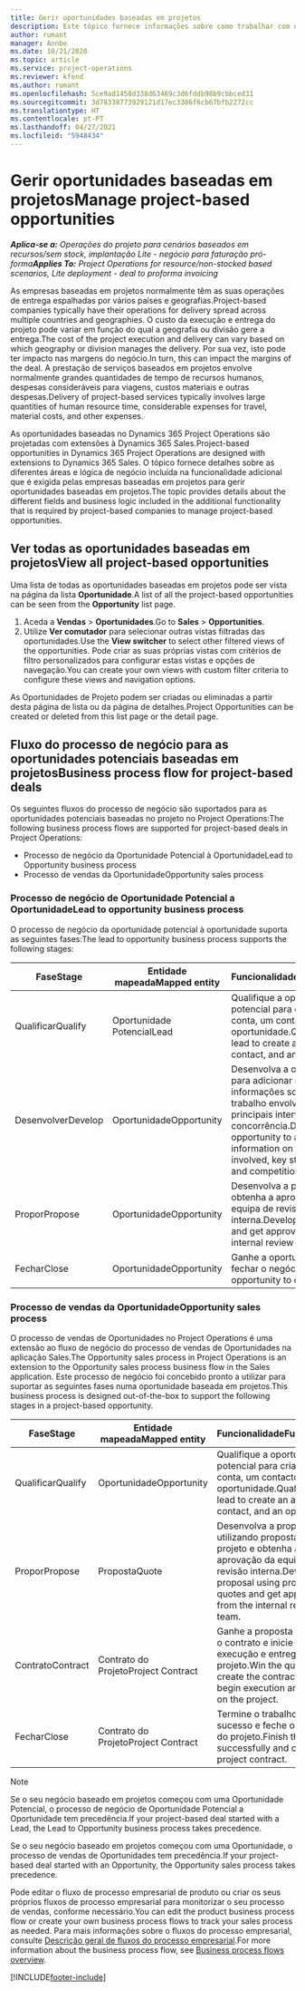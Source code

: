 ```yaml
---
title: Gerir oportunidades baseadas em projetos
description: Este tópico fornece informações sobre como trabalhar com oportunidades relacionadas com projetos.
author: rumant
manager: Annbe
ms.date: 10/21/2020
ms.topic: article
ms.service: project-operations
ms.reviewer: kfend
ms.author: rumant
ms.openlocfilehash: 5ce9ad1458d338d63469c3d6fddb98b9cbbced31
ms.sourcegitcommit: 3d78338773929121d17ec3386f6cb67bfb2272cc
ms.translationtype: HT
ms.contentlocale: pt-PT
ms.lasthandoff: 04/27/2021
ms.locfileid: "5948434"
---
```

# <a name="manage-project-based-opportunities"></a><span data-ttu-id="0e65e-103">Gerir oportunidades baseadas em projetos</span><span class="sxs-lookup"><span data-stu-id="0e65e-103">Manage project-based opportunities</span></span>

<span data-ttu-id="0e65e-104">_**Aplica-se a:** Operações do projeto para cenários baseados em recursos/sem stock, implantação Lite - negócio para faturação pró-forma_</span><span class="sxs-lookup"><span data-stu-id="0e65e-104">_**Applies To:** Project Operations for resource/non-stocked based scenarios, Lite deployment - deal to proforma invoicing_</span></span>

<span data-ttu-id="0e65e-105">As empresas baseadas em projetos normalmente têm as suas operações de entrega espalhadas por vários países e geografias.</span><span class="sxs-lookup"><span data-stu-id="0e65e-105">Project-based companies typically have their operations for delivery spread across multiple countries and geographies.</span></span> <span data-ttu-id="0e65e-106">O custo da execução e entrega do projeto pode variar em função do qual a geografia ou divisão gere a entrega.</span><span class="sxs-lookup"><span data-stu-id="0e65e-106">The cost of the project execution and delivery can vary  based on which geography or division manages the delivery.</span></span> <span data-ttu-id="0e65e-107">Por sua vez, isto pode ter impacto nas margens do negócio.</span><span class="sxs-lookup"><span data-stu-id="0e65e-107">In turn, this can impact the margins of the deal.</span></span> <span data-ttu-id="0e65e-108">A prestação de serviços baseados em projetos envolve normalmente grandes quantidades de tempo de recursos humanos, despesas consideráveis para viagens, custos materiais e outras despesas.</span><span class="sxs-lookup"><span data-stu-id="0e65e-108">Delivery of project-based services typically involves large quantities of human resource time, considerable expenses for travel, material costs, and other expenses.</span></span>

<span data-ttu-id="0e65e-109">As oportunidades baseadas no Dynamics 365 Project Operations são projetadas com extensões à Dynamics 365 Sales.</span><span class="sxs-lookup"><span data-stu-id="0e65e-109">Project-based opportunities in Dynamics 365 Project Operations are designed with extensions to Dynamics 365 Sales.</span></span> <span data-ttu-id="0e65e-110">O tópico fornece detalhes sobre as diferentes áreas e lógica de negócio incluída na funcionalidade adicional que é exigida pelas empresas baseadas em projetos para gerir oportunidades baseadas em projetos.</span><span class="sxs-lookup"><span data-stu-id="0e65e-110">The topic provides details about the different fields and business logic included in the additional functionality that is required by project-based companies to manage project-based opportunities.</span></span>

## <a name="view-all-project-based-opportunities"></a><span data-ttu-id="0e65e-111">Ver todas as oportunidades baseadas em projetos</span><span class="sxs-lookup"><span data-stu-id="0e65e-111">View all project-based opportunities</span></span>

<span data-ttu-id="0e65e-112">Uma lista de todas as oportunidades baseadas em projetos pode ser vista na página da lista **Oportunidade**.</span><span class="sxs-lookup"><span data-stu-id="0e65e-112">A list of all the project-based opportunities can be seen from the **Opportunity** list page.</span></span> 

1. <span data-ttu-id="0e65e-113">Aceda a **Vendas** > **Oportunidades**.</span><span class="sxs-lookup"><span data-stu-id="0e65e-113">Go to **Sales** > **Opportunities**.</span></span>
2. <span data-ttu-id="0e65e-114">Utilize **Ver comutador** para selecionar outras vistas filtradas das oportunidades.</span><span class="sxs-lookup"><span data-stu-id="0e65e-114">Use the **View switcher** to select other filtered views of the opportunities.</span></span> <span data-ttu-id="0e65e-115">Pode criar as suas próprias vistas com critérios de filtro personalizados para configurar estas vistas e opções de navegação.</span><span class="sxs-lookup"><span data-stu-id="0e65e-115">You can create your own views with custom filter criteria to configure these views and navigation options.</span></span>

<span data-ttu-id="0e65e-116">As Oportunidades de Projeto podem ser criadas ou eliminadas a partir desta página de lista ou da página de detalhes.</span><span class="sxs-lookup"><span data-stu-id="0e65e-116">Project Opportunities can be created or deleted from this list page or the detail page.</span></span>

## <a name="business-process-flow-for-project-based-deals"></a><span data-ttu-id="0e65e-117">Fluxo do processo de negócio para as oportunidades potenciais baseadas em projetos</span><span class="sxs-lookup"><span data-stu-id="0e65e-117">Business process flow for project-based deals</span></span>

<span data-ttu-id="0e65e-118">Os seguintes fluxos do processo de negócio são suportados para as oportunidades potenciais baseadas no projeto no Project Operations:</span><span class="sxs-lookup"><span data-stu-id="0e65e-118">The following business process flows are supported for project-based deals in Project Operations:</span></span>

- <span data-ttu-id="0e65e-119">Processo de negócio da Oportunidade Potencial à Oportunidade</span><span class="sxs-lookup"><span data-stu-id="0e65e-119">Lead to Opportunity business process</span></span>
- <span data-ttu-id="0e65e-120">Processo de vendas da Oportunidade</span><span class="sxs-lookup"><span data-stu-id="0e65e-120">Opportunity sales process</span></span>

### <a name="lead-to-opportunity-business-process"></a><span data-ttu-id="0e65e-121">Processo de negócio de Oportunidade Potencial a Oportunidade</span><span class="sxs-lookup"><span data-stu-id="0e65e-121">Lead to opportunity business process</span></span> 
<span data-ttu-id="0e65e-122">O processo de negócio da oportunidade potencial à oportunidade suporta as seguintes fases:</span><span class="sxs-lookup"><span data-stu-id="0e65e-122">The lead to opportunity business process supports the following stages:</span></span>

| <span data-ttu-id="0e65e-123">Fase</span><span class="sxs-lookup"><span data-stu-id="0e65e-123">Stage</span></span> | <span data-ttu-id="0e65e-124">Entidade mapeada</span><span class="sxs-lookup"><span data-stu-id="0e65e-124">Mapped entity</span></span> | <span data-ttu-id="0e65e-125">Funcionalidade</span><span class="sxs-lookup"><span data-stu-id="0e65e-125">Functionality</span></span> |
| --- | --- | --- |
| <span data-ttu-id="0e65e-126">Qualificar</span><span class="sxs-lookup"><span data-stu-id="0e65e-126">Qualify</span></span> | <span data-ttu-id="0e65e-127">Oportunidade Potencial</span><span class="sxs-lookup"><span data-stu-id="0e65e-127">Lead</span></span> | <span data-ttu-id="0e65e-128">Qualifique a oportunidade potencial para criar uma conta, um contacto e uma oportunidade.</span><span class="sxs-lookup"><span data-stu-id="0e65e-128">Qualify the lead to create an account, contact, and an opportunity.</span></span> |
| <span data-ttu-id="0e65e-129">Desenvolver</span><span class="sxs-lookup"><span data-stu-id="0e65e-129">Develop</span></span> | <span data-ttu-id="0e65e-130">Oportunidade</span><span class="sxs-lookup"><span data-stu-id="0e65e-130">Opportunity</span></span> | <span data-ttu-id="0e65e-131">Desenvolva a oportunidade para adicionar mais informações sobre o trabalho envolvido, os principais intervenientes e a concorrência.</span><span class="sxs-lookup"><span data-stu-id="0e65e-131">Develop the opportunity to add more information on the work involved, key stakeholders, and competition.</span></span> |
| <span data-ttu-id="0e65e-132">Propor</span><span class="sxs-lookup"><span data-stu-id="0e65e-132">Propose</span></span> | <span data-ttu-id="0e65e-133">Oportunidade</span><span class="sxs-lookup"><span data-stu-id="0e65e-133">Opportunity</span></span> | <span data-ttu-id="0e65e-134">Desenvolva a proposta e obtenha a aprovação da equipa de revisão interna.</span><span class="sxs-lookup"><span data-stu-id="0e65e-134">Develop the proposal and get approval from the internal review team.</span></span> |
| <span data-ttu-id="0e65e-135">Fechar</span><span class="sxs-lookup"><span data-stu-id="0e65e-135">Close</span></span> | <span data-ttu-id="0e65e-136">Oportunidade</span><span class="sxs-lookup"><span data-stu-id="0e65e-136">Opportunity</span></span> | <span data-ttu-id="0e65e-137">Ganhe a oportunidade de fechar o negócio.</span><span class="sxs-lookup"><span data-stu-id="0e65e-137">Win the opportunity to close the deal.</span></span> |

### <a name="opportunity-sales-process"></a><span data-ttu-id="0e65e-138">Processo de vendas da Oportunidade</span><span class="sxs-lookup"><span data-stu-id="0e65e-138">Opportunity sales process</span></span>
<span data-ttu-id="0e65e-139">O processo de vendas de Oportunidades no Project Operations é uma extensão ao fluxo de negócio do processo de vendas de Oportunidades na aplicação Sales.</span><span class="sxs-lookup"><span data-stu-id="0e65e-139">The Opportunity sales process in Project Operations is an extension to the Opportunity sales process business flow in the Sales application.</span></span> <span data-ttu-id="0e65e-140">Este processo de negócio foi concebido pronto a utilizar para suportar as seguintes fases numa oportunidade baseada em projetos.</span><span class="sxs-lookup"><span data-stu-id="0e65e-140">This business process is designed out-of-the-box to support the following stages in a project-based opportunity.</span></span>

| <span data-ttu-id="0e65e-141">Fase</span><span class="sxs-lookup"><span data-stu-id="0e65e-141">Stage</span></span> | <span data-ttu-id="0e65e-142">Entidade mapeada</span><span class="sxs-lookup"><span data-stu-id="0e65e-142">Mapped entity</span></span> | <span data-ttu-id="0e65e-143">Funcionalidade</span><span class="sxs-lookup"><span data-stu-id="0e65e-143">Functionality</span></span> |
| --- | --- | --- |
| <span data-ttu-id="0e65e-144">Qualificar</span><span class="sxs-lookup"><span data-stu-id="0e65e-144">Qualify</span></span> | <span data-ttu-id="0e65e-145">Oportunidade</span><span class="sxs-lookup"><span data-stu-id="0e65e-145">Opportunity</span></span> | <span data-ttu-id="0e65e-146">Qualifique a oportunidade potencial para criar uma conta, um contacto e uma oportunidade.</span><span class="sxs-lookup"><span data-stu-id="0e65e-146">Qualify the lead to create an account, contact, and an opportunity.</span></span> |
| <span data-ttu-id="0e65e-147">Propor</span><span class="sxs-lookup"><span data-stu-id="0e65e-147">Propose</span></span> | <span data-ttu-id="0e65e-148">Proposta</span><span class="sxs-lookup"><span data-stu-id="0e65e-148">Quote</span></span> | <span data-ttu-id="0e65e-149">Desenvolva a proposta utilizando propostas de projeto e obtenha a aprovação da equipa de revisão interna.</span><span class="sxs-lookup"><span data-stu-id="0e65e-149">Develop the proposal using project quotes and get approval from the internal review team.</span></span> |
| <span data-ttu-id="0e65e-150">Contrato</span><span class="sxs-lookup"><span data-stu-id="0e65e-150">Contract</span></span> | <span data-ttu-id="0e65e-151">Contrato do Projeto</span><span class="sxs-lookup"><span data-stu-id="0e65e-151">Project Contract</span></span> | <span data-ttu-id="0e65e-152">Ganhe a proposta para criar o contrato e inicie a execução e entrega do projeto.</span><span class="sxs-lookup"><span data-stu-id="0e65e-152">Win the quote to create the contract and begin execution and delivery on the project.</span></span> |
| <span data-ttu-id="0e65e-153">Fechar</span><span class="sxs-lookup"><span data-stu-id="0e65e-153">Close</span></span> | <span data-ttu-id="0e65e-154">Contrato do Projeto</span><span class="sxs-lookup"><span data-stu-id="0e65e-154">Project Contract</span></span> | <span data-ttu-id="0e65e-155">Termine o trabalho com sucesso e feche o contrato do projeto.</span><span class="sxs-lookup"><span data-stu-id="0e65e-155">Finish the work successfully and close the project contract.</span></span> |

> [!NOTE]
> <span data-ttu-id="0e65e-156">Se o seu negócio baseado em projetos começou com uma Oportunidade Potencial, o processo de negócio de Oportunidade Potencial a Oportunidade tem precedência.</span><span class="sxs-lookup"><span data-stu-id="0e65e-156">If your project-based deal started with a Lead, the Lead to Opportunity business process takes precedence.</span></span>
>
> <span data-ttu-id="0e65e-157">Se o seu negócio baseado em projetos começou com uma Oportunidade, o processo de vendas de Oportunidades tem precedência.</span><span class="sxs-lookup"><span data-stu-id="0e65e-157">If your project-based deal started with an Opportunity, the Opportunity sales process takes precedence.</span></span>

<span data-ttu-id="0e65e-158">Pode editar o fluxo de processo empresarial de produto ou criar os seus próprios fluxos de processo empresarial para monitorizar o seu processo de vendas, conforme necessário.</span><span class="sxs-lookup"><span data-stu-id="0e65e-158">You can edit the product business process flow or create your own business process flows to track your sales process as needed.</span></span> <span data-ttu-id="0e65e-159">Para mais informações sobre o fluxos do processo empresarial, consulte [Descrição geral de fluxos do processo empresarial](/dynamics365/customerengagement/on-premises/customize/business-process-flows-overview).</span><span class="sxs-lookup"><span data-stu-id="0e65e-159">For more information about the business process flow, see [Business process flows overview](/dynamics365/customerengagement/on-premises/customize/business-process-flows-overview).</span></span>


[!INCLUDE[footer-include](../includes/footer-banner.md)]